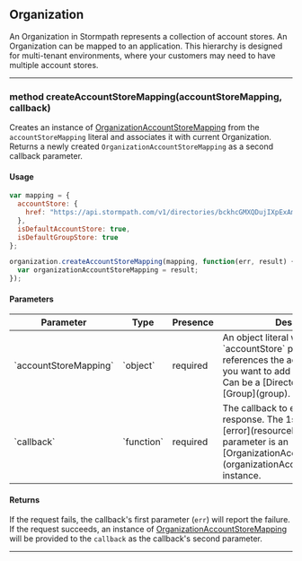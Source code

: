 ## Organization

An Organization in Stormpath represents a collection of account stores.
An Organization can be mapped to an application.  This hierarchy is designed
for multi-tenant environments, where your customers may need to have
multiple account stores.

---

<a name="createAccountStoreMapping"></a>
### <span class="member">method</span> createAccountStoreMapping(accountStoreMapping, callback)

Creates an instance of [OrganizationAccountStoreMapping](organizationAccountStoreMapping) from the `accountStoreMapping` literal and associates it with current Organization.
Returns a newly created `OrganizationAccountStoreMapping` as a second callback parameter.


#### Usage


```javascript
var mapping = {
  accountStore: {
    href: "https://api.stormpath.com/v1/directories/bckhcGMXQDujIXpExAmPLe"
  },
  isDefaultAccountStore: true,
  isDefaultGroupStore: true
};

organization.createAccountStoreMapping(mapping, function(err, result) {
  var organizationAccountStoreMapping = result;
});
```

#### Parameters

<table class="table table-striped table-hover table-curved">
  <thead>
    <tr>
      <th>Parameter</th>
      <th>Type</th>
      <th>Presence</th>
      <th>Description<th>
    </tr>
  </thead>
  <tbody>
    <tr>
      <td>`accountStoreMapping`</td>
      <td>`object`</td>
      <td>required</td>
      <td> An object literal which contains an `accountStore` property
        that references the account store that you want to add to this
        Organization.  Can be a [Directory](directory) or [Group](group).
      </td>
    </tr>
    <tr>
      <td>`callback`</td>
      <td>`function`</td>
      <td>required</td>
      <td>The callback to execute upon server response. The 1st parameter is an [error](resourceError).
      The 2nd parameter is an [OrganizationAccountStoreMapping](organizationAccountStoreMapping) instance.</td>
    </tr>
  </tbody>
</table>

#### Returns

If the request fails, the callback's first parameter (`err`) will report the failure.
If the request succeeds, an instance of  [OrganizationAccountStoreMapping](organizationAccountStoreMapping) will be provided to the `callback` as the callback's second parameter.

---